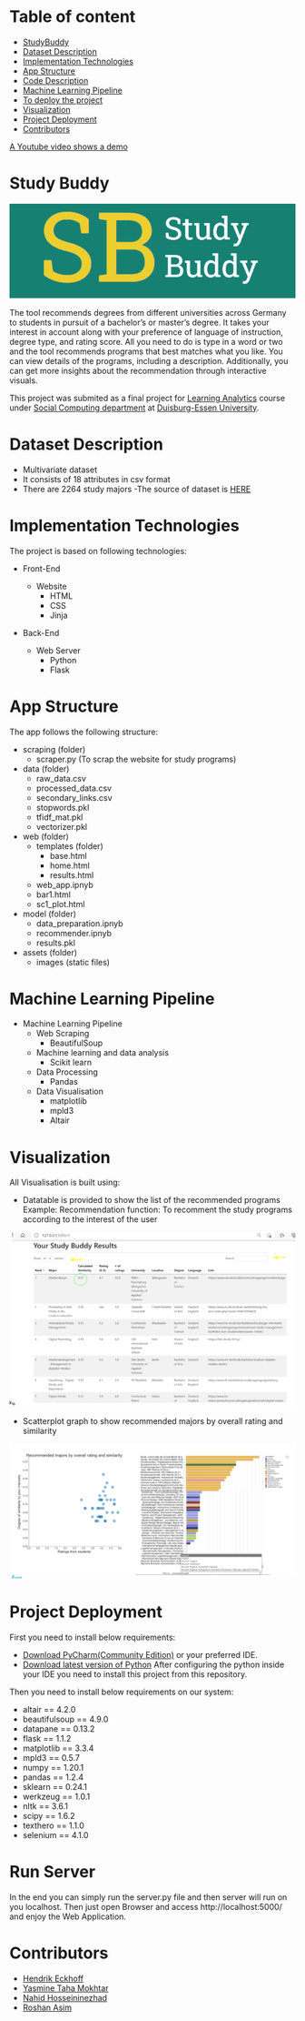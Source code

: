 # Table of content
- [StudyBuddy](https://github.com/roshan95/Study-Buddy#study-buddy)
- [Dataset Description](https://github.com/roshan95/Study-Buddy#dataset-description)
- [Implementation Technologies](https://github.com/roshan95/Study-Buddy#implementation-technologies)
- [App Structure](https://github.com/roshan95/Study-Buddy#app-structure)
- [Code Description](https://github.com/roshan95/Study-Buddy#app-structure)
- [Machine Learning Pipeline](https://github.com/roshan95/Study-Buddy#app-structure)
- [To deploy the project](https://github.com/roshan95/Study-Buddy#machine-learning-pipeline)
- [Visualization](https://github.com/roshan95/Study-Buddy#visualization)
- [Project Deployment](https://github.com/roshan95/Study-Buddy#project-deployment)
- [Contributors](https://github.com/roshan95/Study-Buddy#contributors)

[A Youtube video shows a demo]()
# Study Buddy
![image](/assets/images/logo.png)

The tool recommends degrees from different universities across Germany to students in pursuit of a bachelor’s or master’s degree. It takes your interest in account along with your preference of language of instruction, degree type, and rating score. All you need to do is type in a word or two and the tool recommends programs that best matches what you like. You can view details of the programs, including a description. Additionally, you can get more insights about the recommendation through interactive visuals.

This project was submited as a final project for  [Learning Analytics](https://www.uni-due.de/soco/teaching/overview.php) course under [Social Computing department](https://www.uni-due.de/soco/) at [Duisburg-Essen University](https://www.uni-due.de).

# Dataset Description
- Multivariate dataset
- It consists of 18 attributes in csv format
- There are 2264 study majors
-The source of dataset is [HERE](https://studycheck.de)

# Implementation Technologies
The project is based on following technologies:
- Front-End
  - Website
    - HTML
    - CSS
    - Jinja

- Back-End
  - Web Server
    - Python
    - Flask


# App Structure
The app follows the following structure:
- scraping (folder)
  - scraper.py (To scrap the website for study programs)
- data (folder)
  - raw_data.csv
  - processed_data.csv
  - secondary_links.csv
  - stopwords.pkl
  - tfidf_mat.pkl
  - vectorizer.pkl
- web (folder)
  - templates (folder)
    - base.html
    - home.html
    - results.html
  - web_app.ipnyb
  - bar1.html
  - sc1_plot.html
- model (folder)
  - data_preparation.ipnyb 
  - recommender.ipnyb
  - results.pkl
- assets (folder)
  - images (static files)

# Machine Learning Pipeline
- Machine Learning Pipeline
  - Web Scraping
    - BeautifulSoup
  - Machine learning and data analysis
    - Scikit learn
  - Data Processing
    - Pandas
  - Data Visualisation
    - matplotlib
    - mpld3
    - Altair

# Visualization
All Visualisation is built using:

- Datatable is provided to show the list of the recommended programs
Example: Recommendation function: To recomment the study programs according to the interest of the user

![image](/assets/images/graphs2.png)

- Scatterplot graph to show recommended majors by overall rating and similarity

![image](/assets/images/graphs1.png)

# Project Deployment
First you need to install below requirements:

- [Download PyCharm(Community Edition)](https://www.jetbrains.com/pycharm/) or your preferred IDE.
- [Download latest version of Python](https://www.python.org/downloads/)
After configuring the python inside your IDE you need to install this project from this repository.

Then you need to install below requirements on our system:

- altair == 4.2.0
- beautifulsoup == 4.9.0
- datapane == 0.13.2
- flask == 1.1.2
- matplotlib == 3.3.4
- mpld3 == 0.5.7
- numpy == 1.20.1
- pandas == 1.2.4
- sklearn == 0.24.1
- werkzeug == 1.0.1
- nltk == 3.6.1
- scipy == 1.6.2
- texthero == 1.1.0
- selenium == 4.1.0

# Run Server
In the end you can simply run the server.py file and then server will run on you localhost. Then just open Browser and access http://localhost:5000/ and enjoy the Web Application.

# Contributors
- [Hendrik Eckhoff](https://github.com/Rechtecki)
- [Yasmine Taha Mokhtar]() 
- [Nahid Hosseininezhad]() 
- [Roshan Asim](https://github.com/roshan95)

